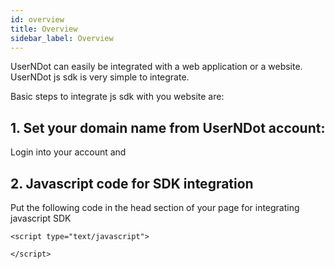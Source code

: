 ```yaml
---
id: overview
title: Overview
sidebar_label: Overview
---
```


UserNDot can easily be integrated with a web application or a website.
UserNDot js sdk is very simple to integrate.

Basic steps to integrate js sdk with you website are:

## 1. Set your domain name from UserNDot account:

Login into your account and 

## 2. Javascript code for SDK integration

Put the following code in the head section of your page for integrating 
javascript SDK

```
<script type="text/javascript">

</script>
``` 